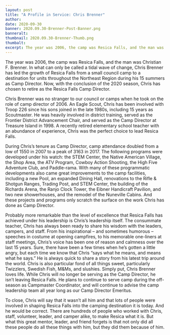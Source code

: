 ```yaml
---
layout: post
title: "A Profile in Service: Chris Brenner"
author:
date: 2020-09-30
banner: 2020.09.30-Brenner-Post-Banner.png
banneralt:
thumbnail: 2020.09.30-Brenner-Thumb.png
thumbalt:
excerpt: The year was 2006, the camp was Resica Falls, and the man was Christian F. Brenner...
---
```


The year was 2006, the camp was Resica Falls, and the man was Christian F. Brenner. In what can only be called a tidal wave of change, Chris Brenner has led the growth of Resica Falls from a small council camp to a destination for units throughout the Northeast Region during his 15 summers as Camp Director. Now, with the conclusion of the 2020 season, Chris has chosen to retire as the Resica Falls Camp Director.

Chris Brenner was no stranger to our council or camps when he took on the role of camp director of 2006. An Eagle Scout, Chris has been involved with Troop 226 since his sons joined in the late 1980s, including 15 years as Scoutmaster. He was heavily involved in district training, served as the Frontier District Advancement Chair, and served as the Camp Director at Treasure Island in 1998. A recently retired elementary school teacher with an abundance of experience, Chris was the perfect choice to lead Resica Falls.

During Chris’s tenure as Camp Director, camp attendance doubled from a low of 1550 in 2007 to a peak of 3163 in 2017. The following programs were developed under his watch: the STEM Center, the Native American Village, the Shop Area, the ATV Program, Cowboy Action Shooting, the High Five Adventure Club, and Paddle-rama. With many of these programmatic developments also came great improvements to the camp facilities, including a new Pool, an expanded Dining Hall, renovations to the Rifle & Shotgun Ranges, Trading Post, and STEM Center, the building of the Richards Arena, the Ranjo Clock Tower, the Eibner Handicraft Pavilion, and two new showerhouses, and the remodel of the Nuneville Cabins. And these projects and programs only scratch the surface on the work Chris has done as Camp Director.

Probably more remarkable than the level of excellence that Resica Falls has achieved under his leadership is Chris’s leadership itself. The consummate teacher, Chris has always been ready to share his wisdom with the leaders, campers, and staff. From his inspirational – and sometimes humorous – speeches in costume at opening campfires, to his memorable one-liners at staff meetings, Chris’s voice has been one of reason and calmness over the last 15 years. Sure, there have been a few times when he’s gotten a little angry, but each time we know that Chris “says what he means, and means what he says.” He is always quick to share a story from his latest trip around the world. Chris is also particular fond of all things sweet, particularly Twizzlers, Swedish Fish, M&Ms, and slushies. Simply put, Chris Brenner loves life. While Chris will no longer be serving as the Camp Director, he isn’t leaving Resica Falls. He plans to continue to serve camp during the off-season as Campmaster Coordinator, and will continue to advise the camp leadership team all year long as our Camp Director Emeritus.

To close, Chris will say that it wasn’t all him and that lots of people were involved in shaping Resica Falls into the camping destination it is today. And he would be correct. There are hundreds of people who worked with Chris, staff, volunteer, leader, and camper alike, to make Resica what it is. But what this great mentor, leader, and friend forgets is that not only did all these people do all these things with him, but they did them because of him.

